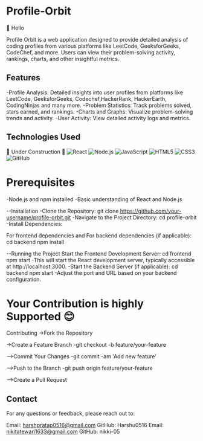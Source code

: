 # Profile-Orbit
👋 Hello 

Profile Orbit is a web application designed to provide detailed analysis of coding profiles from various platforms like LeetCode, GeeksforGeeks, CodeChef, and more. Users can view their problem-solving activity, rankings, charts, and other insightful metrics.

## Features
-Profile Analysis: Detailed insights into user profiles from platforms like LeetCode, GeeksforGeeks, Codechef,HackerRank, HackerEarth, CodingNinjas and many more.
-Problem Statistics: Track problems solved, stars earned, and rankings.
-Charts and Graphs: Visualize problem-solving trends and activity.
-User Activity: View detailed activity logs and metrics.

## Technologies Used
🚧 Under Construction 🚧
![React](https://img.shields.io/badge/React-61DAFB?style=for-the-badge&logo=react&logoColor=black)  ![Node.js](https://img.shields.io/badge/Node.js-339933?style=for-the-badge&logo=node.js&logoColor=white)  ![JavaScript](https://img.shields.io/badge/JavaScript-F7DF1C?style=for-the-badge&logo=javascript&logoColor=black)  ![HTML5](https://img.shields.io/badge/HTML5-E34F26?style=for-the-badge&logo=html5&logoColor=white)  ![CSS3](https://img.shields.io/badge/CSS3-1572B6?style=for-the-badge&logo=css3&logoColor=white)  ![GitHub](https://img.shields.io/badge/GitHub-181717?style=for-the-badge&logo=github&logoColor=white)


# Prerequisites
-Node.js and npm installed
-Basic understanding of React and Node.js

--Installation
-Clone the Repository:
git clone https://github.com/your-username/profile-orbit.git
-Navigate to the Project Directory:
cd profile-orbit
-Install Dependencies:

For frontend dependencies and For backend dependencies (if applicable):
cd backend
npm install

--Running the Project
Start the Frontend Development Server:
cd frontend
npm start
-This will start the React development server, typically accessible at http://localhost:3000.
-Start the Backend Server (if applicable):
cd backend
npm start
-Adjust the port and URL based on your backend configuration.

# Your Contribution is highly Supported 😊

Contributing
->Fork the Repository

->Create a Feature Branch
-git checkout -b feature/your-feature

-->Commit Your Changes
-git commit -am 'Add new feature'

-->Push to the Branch
-git push origin feature/your-feature

-->Create a Pull Request

## Contact
For any questions or feedback, please reach out to:

Email: harshpratap0516@gmail.com
GitHub: Harshu0516
Email: nikitatewari1633@gmail.com
GitHub: nikki-05
